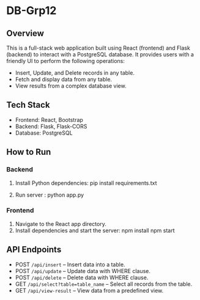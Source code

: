 # DB-Grp12


## Overview
This is a full-stack web application built using React (frontend) and Flask (backend) to interact with a PostgreSQL database. It provides users with a friendly UI to perform the following operations:
- Insert, Update, and Delete records in any table.
- Fetch and display data from any table.
- View results from a complex database view.

## Tech Stack
- Frontend: React, Bootstrap
- Backend: Flask, Flask-CORS
- Database: PostgreSQL

## How to Run

### Backend
1. Install Python dependencies: pip install requirements.txt

2. Run server : python app.py

### Frontend
1. Navigate to the React app directory.
2. Install dependencies and start the server:
npm install 
npm start

## API Endpoints
- POST `/api/insert` – Insert data into a table.
- POST `/api/update` – Update data with WHERE clause.
- POST `/api/delete` – Delete data with WHERE clause.
- GET `/api/select?table=table_name` – Select all records from the table.
- GET `/api/view-result` – View data from a predefined view.